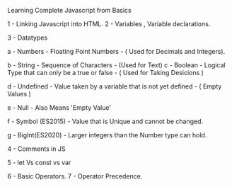 Learning Complete Javascript from Basics

1 - Linking Javascript into HTML.
2 - Variables , Variable declarations.

3 - Datatypes

a - Numbers - Floating Point Numbers - ( Used for Decimals and Integers).

b - String - Sequence of Characters - (Used for Text)
c - Boolean - Logical Type that can only be a true or false - ( Used for Taking Desicions )

d - Undefined - Value taken by a variable that is not yet defined - ( Empty Values )

e - Null - Also Means 'Empty Value'

f - Symbol (ES2015) - Value that is Unique and cannot be changed.

g - BigInt(ES2020) - Larger integers than the Number type can hold.

4 - Comments in JS

5 - let Vs const vs var

6 - Basic Operators.
7 - Operator Precedence.

<!-- Completed Assignment - 1 -->
<!-- Completed Challenge - 1 -->
